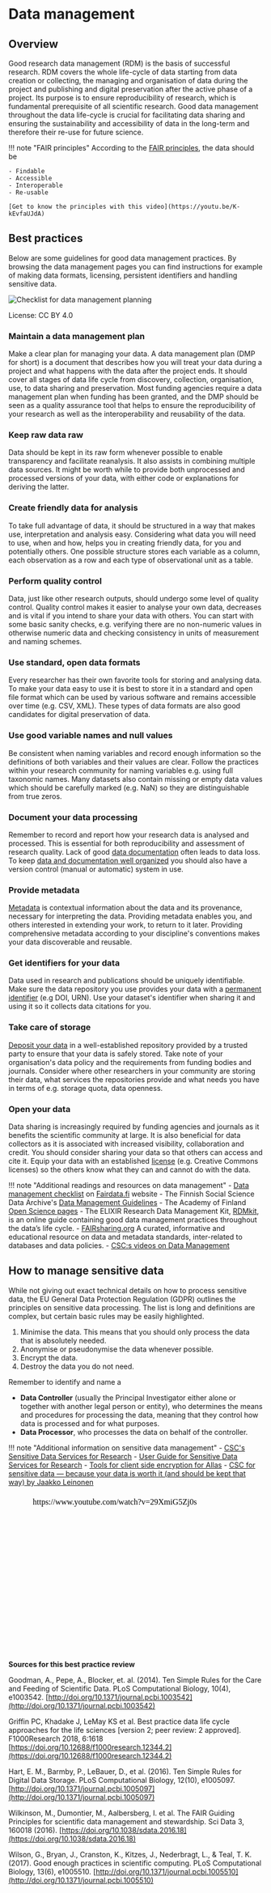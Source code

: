 # Data management

<a name="header1"></a>

## Overview

Good research data management (RDM) is the basis of successful research. RDM covers the whole life-cycle of data starting from data creation or collecting, the managing and organisation of data during the project and publishing and digital preservation after the active phase of a project. Its purpose is to ensure reproducibility of research, which is fundamental prerequisite of all scientific research.  Good data management throughout the data life-cycle is crucial for facilitating data sharing and ensuring the sustainability and accessibility of data in the long-term and therefore their re-use for future science.

!!! note "FAIR principles"
    According to the [FAIR principles](https://www.go-fair.org/fair-principles/), the data should be 
    
    - Findable
    - Accessible
    - Interoperable
    - Re-usable
    
    [Get to know the principles with this video](https://youtu.be/K-kEvfaUJdA)
    
    
<a name="header2"></a>

## Best practices

Below are some guidelines for good data management practices. By browsing the data management pages you can find instructions for example of 
making data formats, licensing, persistent identifiers and handling sensitive data.

![Checklist for data management planning](../../img/Checklist_for_DMP_v1.png "Checklist for how to be successful in data management planning")

License: CC BY 4.0
 
### Maintain a data management plan

Make a clear plan for managing your data. A data management plan (DMP for short) is a document that describes how you will treat your data during a project and what happens with the data after the project ends. It should cover all stages of data life cycle from discovery,  collection, organisation, use, to data sharing and preservation. Most funding agencies require a data management plan when funding has been granted, and the DMP should be seen as a quality assurance tool that helps to ensure the reproducibility of your research as well as the interoperability and reusability of the data.

### Keep raw data raw

Data should be kept in its raw form whenever possible to enable transparency and facilitate reanalysis. It also assists in combining multiple data sources. It might be worth while to provide both unprocessed and processed versions of your data, with either code or explanations for deriving the latter.

### Create friendly data for analysis

To take full advantage of data, it should be structured in a way that makes use, interpretation and analysis easy. Considering what data you will need to use, when and how, helps you in creating friendly data, for you and potentially others. One possible structure stores each variable as a column, each observation as a row and each type of observational unit as a table.

### Perform quality control

Data, just like other research outputs, should undergo some level of quality control. Quality control makes it easier to analyse your own data, decreases and is vital if you intend to share your data with others. You can start with some basic sanity checks, e.g. verifying there are no non-numeric values in otherwise numeric data and checking consistency in units of measurement and naming schemes.

### Use standard, open data formats

Every researcher has their own favorite tools for storing and analysing data. To make your data easy to use it is best to store it in a standard and open file format which can be used by various software and remains accessible over time (e.g. CSV, XML). These types of data formats are also good candidates for digital preservation of data.

### Use good variable names and null values

Be consistent when naming variables and record enough information so the definitions of both variables and their values are clear. Follow the practices within your research community for naming variables e.g. using full taxonomic names. Many datasets also contain missing or empty data values which should be carefully marked (e.g. NaN) so they are distinguishable from true zeros.

### Document your data processing

Remember to record and report how your research data is analysed and processed. This is essential for both reproducibility and assessment of research quality. Lack of good [data documentation](metadata-and-documentation.md#data-documentation-also-called-detailed-descriptive-metadata-or-data-level-metadata) often leads to data loss. To keep [data and documentation well organized](metadata-and-documentation.md#data-organization) you should also have a version control (manual or automatic) system in use. 

### Provide metadata

[Metadata](metadata-and-documentation.md#metadata-types) is contextual information about the data and its provenance, necessary for interpreting the data. Providing metadata enables you, and others interested in extending your work, to return to it later. Providing comprehensive metadata according to your discipline's conventions makes your data discoverable and reusable.

### Get identifiers for your data

Data used in research and publications should be uniquely identifiable. Make sure the data repository you use provides your data with a [permanent identifier](publishing-datasets.md#persistent-identifiers) (e.g DOI, URN). Use your dataset's identifier when sharing it and using it so it collects data citations for you.

### Take care of storage

[Deposit your data](publishing-datasets.md#tools-to-host-and-publish-data) in a well-established repository provided by a trusted party to ensure that your data is safely stored. Take note of your organisation's data policy and the requirements from funding bodies and journals. Consider where other researchers in your community are storing their data, what services the repositories provide and what needs you have in terms of e.g. storage quota, data openness.

### Open your data

Data sharing is increasingly required by funding agencies and journals as it benefits the scientific community at large. It is also beneficial for data collectors as it is associated with increased visibility, collaboration and credit. You should consider sharing your data so that others can access and cite it. Equip your data with an established [license](publishing-datasets.md#licensing-rights) (e.g. Creative Commons licenses) so the others know what they can and cannot do with the data.

!!! note "Additional readings and resources on data management"
    - [Data management checklist](https://www.fairdata.fi/en/why-fairdata/data-management-checklist/) on [Fairdata.fi](http://fairdata.fi/) website
    - The Finnish Social Science Data Archive's [Data Management Guidelines](http://www.fsd.uta.fi/aineistonhallinta/en/)
    - The Academy of Finland [Open Science pages](https://www.aka.fi/en/research-funding/responsible-science/open-science/)
    - The ELIXIR Research Data Management Kit, [RDMkit](https://rdmkit.elixir-europe.org/), is an online guide containing good data management practices throughout the data’s life cycle.
    - [FAIRsharing.org](https://fairsharing.org/) A curated, informative and educational resource on data and metadata standards, inter-related to databases and data policies.
    - [CSC:s videos on Data Management](https://youtube.com/playlist?list=PLD5XtevzF3yEZw-8LadtaGVV8Um6CbMja)  


<a name="header3"></a>

## How to manage sensitive data

While not giving out exact technical details on how to process sensitive data, the EU General Data Protection Regulation (GDPR) outlines the principles on sensitive data processing. The list is long and definitions are complex, but certain basic rules may be easily highlighted.

  1. Minimise the data. This means that you should only process the data that is absolutely needed. 
  2. Anonymise or pseudonymise the data whenever possible. 
  3. Encrypt the data.
  4. Destroy the data you do not need. 

Remember to identify and name a
  - **Data Controller** (usually the Principal Investigator either alone or together with another legal person or entity), who determines the means and procedures for processing the data, meaning that they control how data is processed and for what purposes. 
  - **Data Processor**, who processes the data on behalf of the controller. 

!!! note "Additional information on sensitive data management"
    - [CSC's Sensitive Data Services for Research](https://research.csc.fi/sensitive-data)
    - [User Guide for Sensitive Data Services for Research](../sensitive-data.md)
    - [Tools for client side encryption for Allas](../Allas/allas_encryption.md)
    - [CSC for sensitive data — because your data is worth it (and should be kept that way) by Jaakko Leinonen](https://www.csc.fi/en/-/csc-for-sensitive-data-because-your-data-is-worth-it-and-should-be-kept-that-way-)

<figure class="video_container">
<iframe width="560" height="315" srcdoc="https://www.youtube.com/watch?v=29XmiG5Zj0s" frameborder="0" allow="accelerometer; autoplay; encrypted-media; gyroscope; picture-in-picture" allowfullscreen></iframe>
</figure>


**Sources for this best practice review**

Goodman, A., Pepe, A., Blocker, et. al. (2014). Ten Simple Rules for the Care and Feeding of Scientific Data. PLoS Computational Biology, 10(4), e1003542. [http://doi.org/10.1371/journal.pcbi.1003542](http://doi.org/10.1371/journal.pcbi.1003542)

Griffin PC, Khadake J, LeMay KS et al. Best practice data life cycle approaches for the life sciences [version 2; peer review: 2 approved]. F1000Research 2018, 6:1618 [https://doi.org/10.12688/f1000research.12344.2](https://doi.org/10.12688/f1000research.12344.2)

Hart, E. M., Barmby, P., LeBauer, D., et al. (2016). Ten Simple Rules for Digital Data Storage. PLoS Computational Biology, 12(10), e1005097. [http://doi.org/10.1371/journal.pcbi.1005097](http://doi.org/10.1371/journal.pcbi.1005097)

Wilkinson, M., Dumontier, M., Aalbersberg, I. et al. The FAIR Guiding Principles for scientific data management and stewardship. Sci Data 3, 160018 (2016). [https://doi.org/10.1038/sdata.2016.18](https://doi.org/10.1038/sdata.2016.18)

Wilson, G., Bryan, J., Cranston, K., Kitzes, J., Nederbragt, L., & Teal, T. K. (2017). Good enough practices in scientific computing. PLoS Computational Biology, 13(6), e1005510. [http://doi.org/10.1371/journal.pcbi.1005510](http://doi.org/10.1371/journal.pcbi.1005510)






